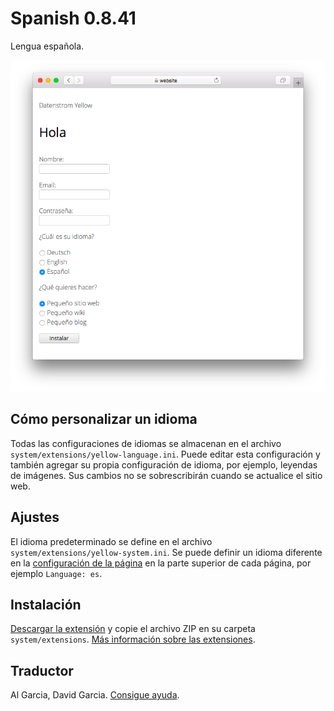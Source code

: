 # Spanish 0.8.41

Lengua española.

<p align="center"><img src="spanish-screenshot.png?raw=true" alt="Captura de pantalla"></p>

## Cómo personalizar un idioma

Todas las configuraciones de idiomas se almacenan en el archivo `system/extensions/yellow-language.ini`. Puede editar esta configuración y también agregar su propia configuración de idioma, por ejemplo, leyendas de imágenes. Sus cambios no se sobrescribirán cuando se actualice el sitio web.

## Ajustes

El idioma predeterminado se define en el archivo `system/extensions/yellow-system.ini`. Se puede definir un idioma diferente en la [configuración de la página](https://github.com/annaesvensson/yellow-core#settings-page) en la parte superior de cada página, por ejemplo `Language: es`.

## Instalación

[Descargar la extensión](https://github.com/datenstrom/yellow-extensions/raw/main/downloads/spanish.zip) y copie el archivo ZIP en su carpeta `system/extensions`. [Más información sobre las extensiones](https://github.com/annaesvensson/yellow-update).

## Traductor

Al Garcia, David Garcia. [Consigue ayuda](https://datenstrom.se/yellow/help/).

